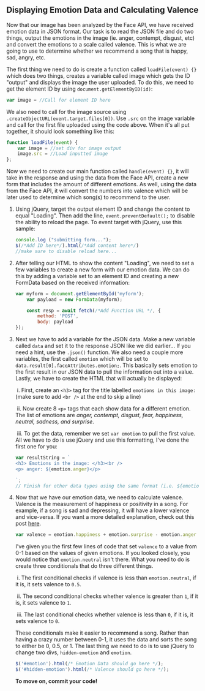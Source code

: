 ## Displaying Emotion Data and Calculating Valence

Now that our image has been analyzed by the Face API, we have received emotion data in JSON format. Our task is to read the JSON file and do two things, output the emotions in the image (ie. anger, contempt, disgust, etc) and convert the emotions to a scale called valence. This is what we are going to use to determine whether we recommend a song that is happy, sad, angry, etc.



The first thing we need to do is create a function called `loadFile(event) {}` which does two things, creates a variable called image which gets the ID "output" and displays the image the user uploaded. To do this, we need to get the element ID by using `document.getElementByID(id)`:

```javascript
var image = //Call for element ID here
```

We also need to call for the image source using `.createObjectURL(event.target.files[0])`. Use `.src` on the image variable and call for the first file uploaded using the code above. When it's all put together, it should look something like this:

```javascript
function loadFile(event) {
    var image = //set div for image output
    image.src = //Load inputted image
};
```

Now we need to create our main function called `handle(event) {}`, it will take in the response and using the data from the Face API, create a new form that includes the amount of different emotions. As well, using the data from the Face API, it will convert the numbers into valence which will be later used to determine which song(s) to recommend to the user.

1. Using jQuery, target the output element ID and change the content to equal "Loading". Then add the line, `event.preventDefault();` to disable the ability to reload the page. To event target with jQuery, use this sample:

   ```javascript
   console.log ("submitting form...");
   $(/*Add ID here*/).html(/*Add content here*/)
   //make sure to disable reload here...
   ```

2. After telling our HTML to show the content "Loading", we need to set a few variables to create a new form with our emotion data. We can do this by adding a variable set to an element ID and creating a new FormData based on the received information:

   ```javascript
   var myform = document.getElementById('myform');
       var payload = new FormData(myform);
   
       const resp = await fetch(/*Add Function URL */, {
           method: 'POST',
           body: payload
   });
   ```

3. Next we have to add a variable for the JSON data. Make a new variable called `data` and set it to the response JSON like we did earlier... If you need a hint, use the `.json()` function. We also need a couple more variables, the first called `emotion` which will be set to `data.result[0].faceAttributes.emotion;`. This basically sets emotion to the first result in our JSON data to pull the information out into a value. Lastly, we have to create the HTML that will actually be displayed:

   ​	i. First, create an `<h3>` tag for the title labelled `emotions in this image:` (make sure to add `<br />` at the end to skip a line)

   ​	ii. Now create 8 `<p>` tags that each show data for a different emotion. The list of emotions are *anger, contempt, disgust, fear, happiness, neutral, sadness, and surprise*. 

   ​	iii. To get the data, remember we set `var emotion` to pull the first value. All we have to do is use jQuery and use this formatting, I've done the first one for you:

   ```javascript
   var resultString = `
   <h3> Emotions in the image: </h3><br />
   <p> anger: ${emotion.anger}</p>
   
   `;
   // Finish for other data types using the same format (i.e. ${emotion.contempt}, and etc)
   ```

4. Now that we have our emotion data, we need to calculate valence. Valence is the measurement of happiness or positivity in a song. For example, if a song is sad and depressing, it will have a lower valence and vice-versa. If you want a more detailed explanation, check out this post [here](https://community.spotify.com/t5/Content-Questions/Valence-as-a-measure-of-happiness/td-p/4385221#:~:text=In%20Spotify%27s%20API%20is%20something%20called%20Valence%2C%20that,low%20valence%20sound%20more%20negative%20%28sad%2C%20depressed%2C%20angry%29.).

   ```javascript
   var valence = emotion.happiness + emotion.surprise - emotion.anger - emotion.contempt - emotion.disgust - emotion.fear - emotion.sadness;
   ```

   I've given you the first few lines of code that set `valence` to a value from 0-1 based on the values of given emotions. If you looked closely, you would notice that `emotion.neutral` isn't there. What you need to do is create three conditionals that do three different things.

   ​	i. The first conditional checks if valence is less than `emotion.neutral`, if it is, it sets valence 	to `0.5`.

   ​	ii. The second conditional checks whether valence is greater than `1`, if it is, it sets valence 	to `1`.

   ​	iii. The last conditional checks whether valence is less than `0`, if it is, it sets valence to `0`.

   These conditionals make it easier to recommend a song. Rather than having a crazy number between 0-1, it uses the data and sorts the song to either be 0, 0.5, or 1. The last thing we need to do is to use jQuery to change two divs, `hidden-emotion` and `emotion`. 

   ```javascript
   $('#emotion').html(/* Emotion Data should go here */);
   $('#hidden-emotion').html(/* Valence should go here */);
   ```
   
   **To move on, commit your code!**
